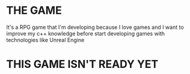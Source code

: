 # THE GAME

It's a RPG game that I'm developing because I love games and 
I want to improve my c++ knowledge before start developing games with technologies like Unreal Engine

# THIS GAME ISN'T READY YET
